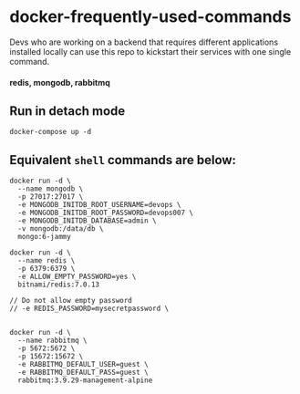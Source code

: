# docker-frequently-used-commands
Devs who are working on a backend that requires different applications installed locally can use this repo to kickstart their services with one single command. 

#### redis, mongodb, rabbitmq 

## Run in detach mode
```
docker-compose up -d
```

## Equivalent `shell` commands are below:

```
docker run -d \
  --name mongodb \
  -p 27017:27017 \
  -e MONGODB_INITDB_ROOT_USERNAME=devops \
  -e MONGODB_INITDB_ROOT_PASSWORD=devops007 \
  -e MONGODB_INITDB_DATABASE=admin \
  -v mongodb:/data/db \
  mongo:6-jammy
```

```
docker run -d \
  --name redis \
  -p 6379:6379 \
  -e ALLOW_EMPTY_PASSWORD=yes \ 
  bitnami/redis:7.0.13

// Do not allow empty password
// -e REDIS_PASSWORD=mysecretpassword \
  

```

```
docker run -d \
  --name rabbitmq \
  -p 5672:5672 \
  -p 15672:15672 \
  -e RABBITMQ_DEFAULT_USER=guest \
  -e RABBITMQ_DEFAULT_PASS=guest \
  rabbitmq:3.9.29-management-alpine
```
